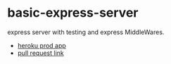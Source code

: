 # basic-express-server
express server with testing and express MiddleWares.
* [heroku prod app](https://ibrahimoqoul-clas02-prod-app.herokuapp.com/)
* [pull request link](https://github.com/ibrahimalaqoul/basic-express-server/pull/2)
